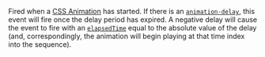 Fired when a [CSS Animation](https://developer.mozilla.org/en-US/docs/Web/CSS/CSS_animations) has started. If there is an [`animation-delay`](https://developer.mozilla.org/en-US/docs/Web/CSS/animation-delay), this event will fire once the delay period has expired. A negative delay will cause the event to fire with an [`elapsedTime`](https://developer.mozilla.org/en-US/docs/Web/API/AnimationEvent/elapsedTime) equal to the absolute value of the delay (and, correspondingly, the animation will begin playing at that time index into the sequence).
